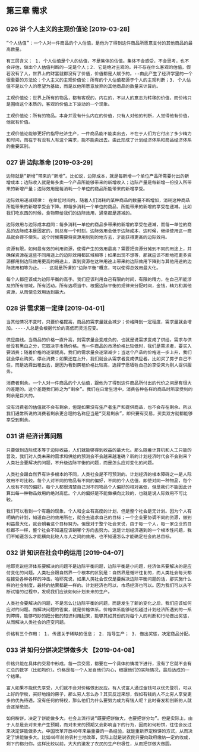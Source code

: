 ## 第三章 需求

### 026 讲 个人主义的主观价值论 [2019-03-28]

`“个人估值”：一个人对一件商品的个人估值，是他为了得到这件商品所愿意支付的其他商品的最高数量。`

`有三层含义： 1. 个人估值是个人的估值，不是集体的估值。集体不会感受，不会思考，也不会评估，做出个人估值判断的一定是个人；2. 它是绝对主观的。并不存在什么客观的估值，假若没有了人，世界上的财富就都没有了价值，价值都是人赋予的。--由此产生了经济学里的一个很重要的方法论：个人主义的主观价值论：所有的个人估值都源于个人的主观判断；3. 个人估值不是以个人的愿望为基础，而是以他所愿意放弃的其他商品的数量来计算的。`

`主观价值论：世界上所有的物品，都有客观的，内在的，不以人的意志为转移的价值，而价格只是围绕这个本质的，客观的价值上下波动的一个现象。`

`主观价值论：所有的物品，本身并没有什么内在的价值，只有人对他的判断，人觉得他有价值，他就有价值。`

`主观价值论能够更好的指导经济生产，一件商品能不能卖出去，不在于人们为它付出了多少精力和时间，而在于有没有人有这个需求，能不能卖出去。由此形成了计划经济体系和商品经济体系的重要区别。`

### 027 讲 边际革命 [2019-03-29]

`边际就是“新增”带来的“新增”。比如说，边际成本，就是每新增一个单位产品所需要付出的新增成本；边际收入就是每多卖一个产品所能够带来的新增收入；边际产量是每新增一份投入所带来的新增产量；边际效用是每消耗一个单位的商品所能带来的新增享受。`

`边际效用递减规律： 在单位时间内，随着人们消耗的某种商品的数量不断增加，消耗这种商品所能带来的新增享受会下降。即每多消耗一个单位的商品，所能带来的新增的享受在递减。比如我们吃东西的时候，食物带给我们的边际效用，通常都是递减的。`

`边际效用与边际成本趋同：每多消耗一单位的商品多带来的新增的享受在递减，而每一单位的商品的边际成本是固定的，则总有一个时刻，边际效用会低于边际成本，这时候，继续使用这一商品就会得不偿失。这个时候需要将资源用到别的地方去，才能获得更高的边际效用。`

`资源有限，如何最有效的利用资源，使得产生的效用最高？需要把资源分摊到不同的用途上，并确保资源在这些不同用途上的边际效用都区域相等；如果出现不想等，那就应该不断地把更多资源挪用到边际效用更高的用途上，直到资源在这种用途上带来的边际效用下降到与其他用途的边际效用相等为止。-- 这就是所谓的"边际平衡"概念，可以使得总效用最大化。`

`每个人都应该成为边际平衡的高手。我们应该利用自己有限的时间，有限的精力，在自己所能涉及的所有领域，所有活动，所有选项当中，根据边际平衡的规律来分配时间，金钱，精力和其他资源，从而使总效用达到最大。`

### 028 讲 需求第一定律 [2019-04-01]

`当其他情况不变时，只要价格提高，商品的需求量就会减少；价格降到一定程度，需求量就会增加。----人总是会根据代价的高低而灵活应变。`

`供应曲线。当商品的价格一直升高，则需求量会变成负的，也就是说需求变成了供给。需求与供给没有黑白之分，它取决于市场价格。当一件商品的市场价格比较低时，我们是需求者，要买入要消费；随着价格的逐渐提高，我们的需求量会逐渐减少；当这个产品的价格进一步上升，我们就会停止购买，停止消费；如果还在上升，我们就会从需求者变成供应者。比如买了房子自己不住，而是选择出租出去，是因为看到房租价格比较高，选择宁愿牺牲自己的享受来为别人提供服务。`

`消费者剩余。一个人对一件商品的个人估值，跟他为了得到这件商品所付出的代价之间是有很大的差距的。这个差距我们称之为“剩余”。我们在日常生活中，消费各种各样的商品时所享受到的剩余是巨大的。`

`没有消费者的估值就不会有剩余，但是如果没有生产者生产和提供商品，也不会存在剩余。所以我们通常所说的消费者剩余更合理的名称应当是“交易剩余”，即只要有交易，买卖双方就都能够享受到剩余。`

### 031 讲 经济计算问题

`只要做到边际成本等于边际收益，人们就能够得到收益的最大化。那么随着计算机和人工只能的普及，我们对人类未来的需求和供给的预测会不会越来越准确？新的计划经济时代会不会到来？人类社会要解决的问题，不升级边际平衡的问题，而是怎么应对变化的问题。`

`人类社会跟自然界有许多根本的不同，人类社会是不可预测的。计划经济的根本障碍之一是人际效用不可比较。每个人对不同的物品有不同的偏好，不同的个人估值，即使对同一种物品，每个人也有不同的偏好。每个人都很清楚自己对不同物品个人偏好的相对高低，但是我们不能因此计算出每一种物品效用的绝对高低。个人的偏好是不能做横向比较的，也就是说人际效用不可比较。`

`我们可以看到一个有趣的现象，个人和企业有高度的计划，但是整个社会是无计划。因为个人有明确的计划，知道自己的效用所在，就会去追求自己的目标；一个企业要协调不同的资源，做到利益最大化，就会朝着这个目标努力。但是对于整个社会来说，由于每一个人，每一家企业的目标都不一样，整个社会不知道应该朝哪个方向去努力。这是计划经济遇到的一个根本性问题，我们不知道怎么才能横向比较人与人之间的效用，也不知道怎么才能确定社会的总目标。`

### 032 讲 知识在社会中的运用 [2019-04-07]

`哈耶克说经济体系要解决的问题不是边际平衡问题，边际平衡是小问题，经济体系要解决的是应付变化的问题。人类社会跟自然界一个根本的区别是：自然界是循环往复的，而人类社会每天都在接受各种各样的冲击。哈耶克说，如果人类社会仅仅是要解决边际平衡问题的话，那实施什么样的社会制度，最终的结果都是一样的。计划经济也可以，市场经济也可以。因为我们可以从不断试错的过程中，发现我们应该如何计划未来的生产。`

`人类社会要解决的问题，不是怎么让边际平衡的问题，而是发生了新的变化之后，我们应该如何应对的问题。而解决问题的答案，就是价格体系。价格体系能够轻松越过计划经济所遇到的一系列障碍，能够巧妙的把分散的知识利用起来，能够其如其份的对每个人的判断和行动做出奖惩，从而解决人类社会的应变问题。`

`价格有三个作用： 1. 传递关于稀缺的信息； 2. 指导生产； 3. 做出奖惩，决定商品分配。`

### 033 讲 如何分饼决定饼做多大 【2019-04-08】

`价格只能在具体的交易中形成。每一宗交易，都要在一个具体的情境下进行，没有了它就不会有汇总的数字（比如均价）。价格是每一个人发自他们内心，根据他们的实际情况，最后达成的一个结果。`

`富人如果不能优先享受，人们就不会对价格做出反应。有人说富人通过金钱可以优先登机，可以上好的学校，买好地段的房子，那么穷人怎么办？其实反过来想，假如有钱的人不比穷人享受更多的优先待遇，没有任何的特权，那么他们为什么要努力成为有钱人呢？此时奋发和创新的人就会逐渐绝迹。`

`如何粉饼，决定了饼能做多大。社会上流行说“既要把饼做大，也要把饼分匀”。但是实际上，由于人总是会对未来产生预期，而对未来的预期又会影响当下的行为，因而如何粉饼，往往会反过来决定饼能做多大。中国改革开放40年来最重要的一条经验，就是重新界定粉饼的方式，从而决定了饼能做多大。比如40年前的农村土地改革，实际上就是说农民只要向政府缴纳一定的收成，剩下的都归你。这样比较以前，大大的激发了农民的生产积极性，从而把饼做大做圆。`
